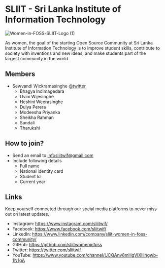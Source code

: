 # SLIIT - Sri Lanka Institute of Information Technology

![Women-in-FOSS-SLIIT-Logo (1)](https://user-images.githubusercontent.com/61576355/130833123-aac53dba-85e7-40d2-bad1-a94214dc8654.jpg)

As women, the goal of the starting Open Source Community at Sri Lanka Institute of Information Technology is to improve student skills, contribute to society with inventions and new ideas, and make students part of the largest community in the world.


## Members

* Sewvandi Wickramasinghe [@twitter](https://twitter.com/Sewvandiii)  
  - Bhagya Indimagedara
  - Uvini Wijesinghe
  - Heshini Weerasinghe
  - Dulya Perera
  - Modeesha Priyanka
  - Sheikha Rahman
  - Sandali 
  - Tharukshi  

## How to join?

- Send an email to [infosliitwif@gmail.com](infosliitwif@gmail.com) 
- Include following details
    - Full name
    - National identity card
    - Student Id
    - Current year

## Links

Keep yourself connected through our social media platforms to never miss out on latest updates.

- Instagram: https://www.instagram.com/sliitwif/
- Facebook: https://www.facebook.com/sliitwif/
- LinkedIn: https://www.linkedin.com/company/sliit-women-in-foss-community/
- GitHub: https://github.com/sliitwomeninfoss
- Twitter: https://twitter.com/sliitwif
- YouTube: https://www.youtube.com/channel/UCQAnv8mHgVIXHhgwb-1N1gA

